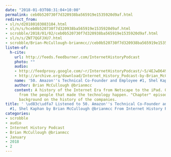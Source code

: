 ```yaml
---
date: "2018-01-03T08:31:04+10:00"
permalink: ceb0b520730f7d320938ba565919e1535920d9af.html
redirect_from:
- sl/n/d20180103083104.html
- sl/n/s/hceb0b520730f7d320938ba565919e1535920d9af.html
- scrobble/2018/01/02/ceb0b520730f7d320938ba565919e1535920d9af.html
- sl/n/s/ZNT7QGFJXU7.html
- scrobble/Brian-McCullough-brianmcc//ceb0b520730f7d320938ba565919e1535920d9af.html
listen-of:
  h-cite:
    url: http://feeds.feedburner.com/InternetHistoryPodcast
    photo: ""
    audio:
    - http://feedproxy.google.com/~r/InternetHistoryPodcast/~5/4EJwD649gm8/50._Amazons_Technical_Co-Founder_and_Employee_1_Shel_Kaphan.mp3
    - http://archive.org/download/Internet_History_Podcast-by-Brian_McCullough/50_Amazons_Technical_CoFounder_and_Employee_1_Shel_Kaphan.mp3
    name: '50. Amazon''s Technical Co-Founder and Employee #1, Shel Kaphan'
    author: Brian McCullough @brianmcc
    content: A history of the Internet Era from Netscape to the iPad. Oral histories
      from the people that made the technology happen. "Chapter" episodes providing
      background on the history of the companies.
title: ' \ud83c\udfa7 Listened to 50. Amazon''s Technical Co-Founder and Employee
  #1, Shel Kaphan by Brian McCullough @brianmcc From Internet History Podcast'
categories:
- scrobble
- audio
- Internet History Podcast
- Brian McCullough @brianmcc
- January
- 2018
- 2
---
```

